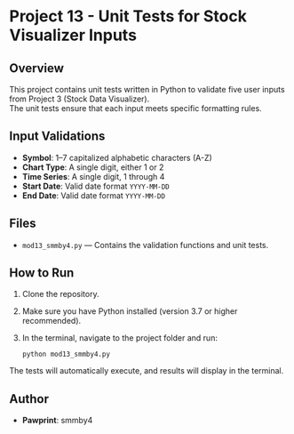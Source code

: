 # Project 13 - Unit Tests for Stock Visualizer Inputs

## Overview
This project contains unit tests written in Python to validate five user inputs from Project 3 (Stock Data Visualizer).  
The unit tests ensure that each input meets specific formatting rules.

## Input Validations
- **Symbol**: 1–7 capitalized alphabetic characters (A-Z)
- **Chart Type**: A single digit, either 1 or 2
- **Time Series**: A single digit, 1 through 4
- **Start Date**: Valid date format `YYYY-MM-DD`
- **End Date**: Valid date format `YYYY-MM-DD`

## Files
- `mod13_smmby4.py` — Contains the validation functions and unit tests.

## How to Run
1. Clone the repository.
2. Make sure you have Python installed (version 3.7 or higher recommended).
3. In the terminal, navigate to the project folder and run:

   ```
   python mod13_smmby4.py
   ```

The tests will automatically execute, and results will display in the terminal.

## Author
- **Pawprint**: smmby4
